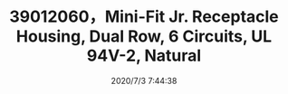 ﻿---
layout: post 
title: 39012060，Mini-Fit Jr. Receptacle Housing, Dual Row, 6 Circuits, UL 94V-2, Natural
tags: 5557
categories: housing-terminal
overview: Mini-Fit Jr. Receptacle Housing, Dual Row, 6 Circuits, UL 94V-2, Natural
series: 5557
part_number: 39012060
thumb_img: static/202007/417-thumb-20200703154516.jpg
small_img: static/202007/417-20200703154516.jpg
date: 2020/7/3 7:44:38
---




